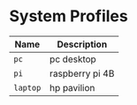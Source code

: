 # System Profiles

| Name     | Description     |
| -------- | --------------- |
| `pc`     | pc desktop      |
| `pi`     | raspberry pi 4B |
| `laptop` | hp pavilion     |

